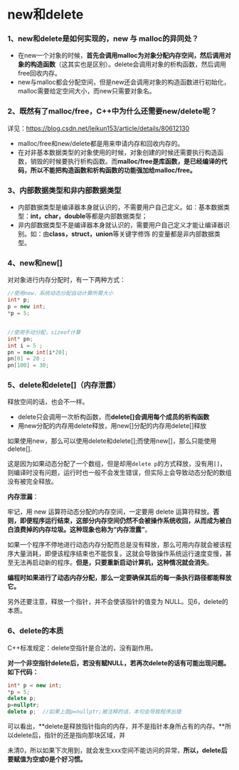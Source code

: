 # new和delete

### 1、new和delete是如何实现的，new 与 malloc的异同处？

- 在new一个对象的时候，**首先会调用malloc为对象分配内存空间，然后调用对象的构造函数**（这其实也是区别）。delete会调用对象的析构函数，然后调用free回收内存。
- new与malloc都会分配空间，但是new还会调用对象的构造函数进行初始化，malloc需要给定空间大小，而new只需要对象名。



### 2、既然有了malloc/free，C++中为什么还需要new/delete呢？

详见：https://blog.csdn.net/leikun153/article/details/80612130

- malloc/free和new/delete都是用来申请内存和回收内存的。
- 在对非基本数据类型的对象使用的时候，对象创建的时候还需要执行构造函数，销毁的时候要执行析构函数。而**malloc/free是库函数，是已经编译的代码，所以不能把构造函数和析构函数的功能强加给malloc/free。**



### 3、内部数据类型和非内部数据类型

- 内部数据类型是编译器本身就认识的，不需要用户自己定义。如：基本数据类型：**int，char，double**等都是内部数据类型；
- 非内部数据类型不是编译器本身就认识的，需要用户自己定义才能让编译器识别。如：由**class，struct，union**等关键字修饰 的变量都是非内部数据类型。



### 4、new和new[]

对对象进行内存分配时，有一下两种方式：

```c++
//使用new，系统动态分配自动计算所需大小
int* p;
p = new int;
*p = 5;


//使用手动分配，sizeof计算
int* pn;
int i = 5 ;
pn = new int[i*20];
pn[0] = 20 ;
pn[100] = 30;
```



### 5、delete和delete[]（内存泄露）

释放空间的话，也会不一样。

- delete只会调用一次析构函数，而**delete[]会调用每个成员的析构函数**
- 用new分配的内存用delete释放，用new[]分配的内存用delete[]释放

如果使用new，那么可以使用delete和delete[];而使用new[]，那么只能使用delete[].

这是因为如果动态分配了一个数组，但是却用`delete p`的方式释放，没有用`[]`，则编译时没有问题，运行时也一般不会发生错误，但实际上会导致动态分配的数组没有被完全释放。



**内存泄漏**：

牢记，用 new 运算符动态分配的内存空间，一定要用 delete 运算符释放。**否则，即便程序运行结束，这部分内存空间仍然不会被操作系统收回，从而成为被白白浪费掉的内存垃圾。这种现象也称为“内存泄露”**。

如果一个程序不停地进行动态内存分配而总是没有释放，那么可用内存就会被该程序大量消耗，即便该程序结束也不能恢复。这就会导致操作系统运行速度变慢，甚至无法再启动新的程序。**但是，只要重新启动计算机，这种情况就会消失**。

**编程时如果进行了动态内存分配，那么一定要确保其后的每一条执行路径都能释放它。**

另外还要注意，释放一个指针，并不会使该指针的值变为 NULL。见6，delete的本质。



### 6、delete的本质

C++标准规定：delete空指针是合法的，没有副作用。

**对一个非空指针delete后，若没有赋NULL，若再次delete的话有可能出现问题。如下代码：**

```c++
int* p = new int;
*p = 5;
delete p;
p=nullptr;
delete p;  //如果上面p=nullptr;被注释的话，本句会导致程序出错
```



可以看出，**delete是释放指针指向的内存，并不是指针本身所占有的内存。**所以delete后，指针的还是指向那块区域，并

未清0，所以如果下次用到，就会发生xxx空间不能访问的异常，**所以，delete后要赋值为空或0是个好习惯。**


